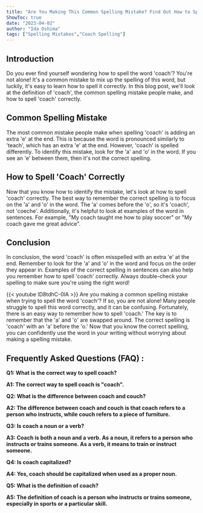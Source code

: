 ```yaml
---
title: "Are You Making This Common Spelling Mistake? Find Out How to Spell 'Coach' Here!"
ShowToc: true 
date: "2023-04-02"
author: "Ida Oshima" 
tags: ["Spelling Mistakes","Coach Spelling"]
---
```

## Introduction
Do you ever find yourself wondering how to spell the word 'coach'? You're not alone! It's a common mistake to mix up the spelling of this word, but luckily, it's easy to learn how to spell it correctly. In this blog post, we'll look at the definition of 'coach', the common spelling mistake people make, and how to spell 'coach' correctly.

## Common Spelling Mistake
The most common mistake people make when spelling 'coach' is adding an extra 'e' at the end. This is because the word is pronounced similarly to 'teach', which has an extra 'e' at the end. However, 'coach' is spelled differently. To identify this mistake, look for the 'a' and 'o' in the word. If you see an 'e' between them, then it's not the correct spelling.

## How to Spell 'Coach' Correctly
Now that you know how to identify the mistake, let's look at how to spell 'coach' correctly. The best way to remember the correct spelling is to focus on the 'a' and 'o' in the word. The 'a' comes before the 'o', so it's 'coach', not 'coeche'. Additionally, it's helpful to look at examples of the word in sentences. For example, "My coach taught me how to play soccer" or "My coach gave me great advice".

## Conclusion
In conclusion, the word 'coach' is often misspelled with an extra 'e' at the end. Remember to look for the 'a' and 'o' in the word and focus on the order they appear in. Examples of the correct spelling in sentences can also help you remember how to spell 'coach' correctly. Always double-check your spelling to make sure you're using the right word!

{{< youtube ID8tdhC-0lA >}} 
Are you making a common spelling mistake when trying to spell the word 'coach'? If so, you are not alone! Many people struggle to spell this word correctly, and it can be confusing. Fortunately, there is an easy way to remember how to spell 'coach.' The key is to remember that the 'a' and 'o' are swapped around. The correct spelling is 'coach' with an 'a' before the 'o.' Now that you know the correct spelling, you can confidently use the word in your writing without worrying about making a spelling mistake.

## Frequently Asked Questions (FAQ) :
**Q1: What is the correct way to spell coach?**

**A1: The correct way to spell coach is "coach".**

**Q2: What is the difference between coach and couch?**

**A2: The difference between coach and couch is that coach refers to a person who instructs, while couch refers to a piece of furniture.**

**Q3: Is coach a noun or a verb?**

**A3: Coach is both a noun and a verb. As a noun, it refers to a person who instructs or trains someone. As a verb, it means to train or instruct someone.**

**Q4: Is coach capitalized?**

**A4: Yes, coach should be capitalized when used as a proper noun.**

**Q5: What is the definition of coach?**

**A5: The definition of coach is a person who instructs or trains someone, especially in sports or a particular skill.**





